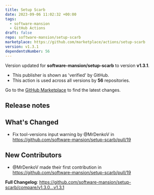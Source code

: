 ```yaml
---
title: Setup Scarb
date: 2023-09-06 11:02:32 +00:00
tags:
  - software-mansion
  - GitHub Actions
draft: false
repo: software-mansion/setup-scarb
marketplace: https://github.com/marketplace/actions/setup-scarb
version: v1.3.1
dependentsNumber: 56
---
```



Version updated for **software-mansion/setup-scarb** to version **v1.3.1**.
- This publisher is shown as 'verified' by GitHub.
- This action is used across all versions by **56** repositories.

Go to the [GitHub Marketplace](https://github.com/marketplace/actions/setup-scarb) to find the latest changes.

## Release notes

## What's Changed
* Fix tool-versions input warning by @MrDenkoV in https://github.com/software-mansion/setup-scarb/pull/19

## New Contributors
* @MrDenkoV made their first contribution in https://github.com/software-mansion/setup-scarb/pull/19

**Full Changelog**: https://github.com/software-mansion/setup-scarb/compare/v1.3.0...v1.3.1
